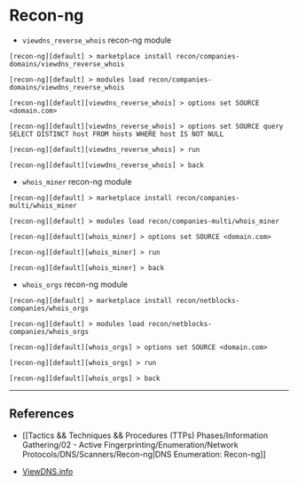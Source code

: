 # Recon-ng

- `viewdns_reverse_whois` recon-ng module

```
[recon-ng][default] > marketplace install recon/companies-domains/viewdns_reverse_whois

[recon-ng][default] > modules load recon/companies-domains/viewdns_reverse_whois

[recon-ng][default][viewdns_reverse_whois] > options set SOURCE <domain.com>

[recon-ng][default][viewdns_reverse_whois] > options set SOURCE query SELECT DISTINCT host FROM hosts WHERE host IS NOT NULL

[recon-ng][default][viewdns_reverse_whois] > run

[recon-ng][default][viewdns_reverse_whois] > back
```

- `whois_miner` recon-ng module

```
[recon-ng][default] > marketplace install recon/companies-multi/whois_miner

[recon-ng][default] > modules load recon/companies-multi/whois_miner

[recon-ng][default][whois_miner] > options set SOURCE <domain.com>

[recon-ng][default][whois_miner] > run

[recon-ng][default][whois_miner] > back
```

- `whois_orgs` recon-ng module

```
[recon-ng][default] > marketplace install recon/netblocks-companies/whois_orgs

[recon-ng][default] > modules load recon/netblocks-companies/whois_orgs

[recon-ng][default][whois_orgs] > options set SOURCE <domain.com>

[recon-ng][default][whois_orgs] > run

[recon-ng][default][whois_orgs] > back
```

---
## References

- [[Tactics && Techniques && Procedures (TTPs) Phases/Information Gathering/02 - Active Fingerprinting/Enumeration/Network Protocols/DNS/Scanners/Recon-ng|DNS Enumeration: Recon-ng]]

- [ViewDNS.info](https://viewdns.info)